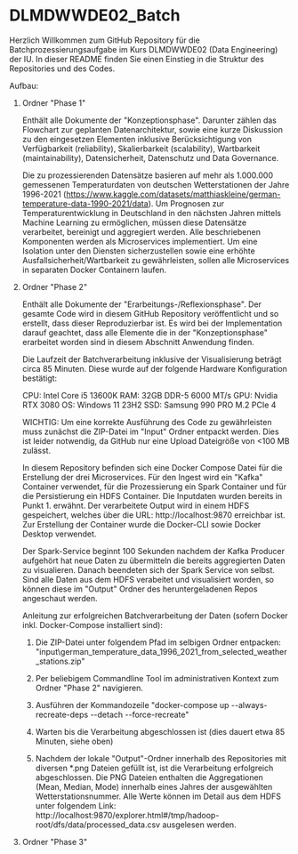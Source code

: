 # DLMDWWDE02_Batch

Herzlich Willkommen zum GitHub Repository für die Batchprozessierungsaufgabe im Kurs DLMDWWDE02 (Data Engineering) der IU. In dieser README finden Sie einen Einstieg in die Struktur des Repositories und des Codes.



Aufbau:

  1. Ordner "Phase 1"
     
     Enthält alle Dokumente der "Konzeptionsphase". Darunter zählen das Flowchart zur geplanten Datenarchitektur, sowie eine kurze Diskussion zu den eingesetzen Elementen inklusive Berücksichtigung von Verfügbarkeit (reliability), Skalierbarkeit (scalability), Wartbarkeit (maintainability), Datensicherheit, Datenschutz und Data Governance.

     Die zu prozessierenden Datensätze basieren auf mehr als 1.000.000 gemessenen Temperaturdaten von deutschen Wetterstationen der Jahre 1996-2021 (https://www.kaggle.com/datasets/matthiaskleine/german-temperature-data-1990-2021/data). Um Prognosen zur Temperaturentwicklung in Deutschland in den nächsten Jahren mittels Machine Learning zu ermöglichen, müssen diese Datensätze verarbeitet, bereinigt und aggregiert werden. Alle beschriebenen Komponenten werden als Microservices implementiert. Um eine Isolation unter den Diensten sicherzustellen sowie eine erhöhte Ausfallsicherheit/Wartbarkeit zu gewährleisten, sollen alle Microservices in separaten Docker Containern laufen.
      
  2. Ordner "Phase 2"

     Enthält alle Dokumente der "Erarbeitungs-/Reflexionsphase". Der gesamte Code wird in diesem GitHub Repository veröffentlicht und so erstellt, dass dieser Reproduzierbar ist. Es wird bei der Implementation darauf geachtet, dass alle Elemente die in der "Konzeptionsphase" erarbeitet worden sind in diesem Abschnitt Anwendung finden.


     Die Laufzeit der Batchverarbeitung inklusive der Visualisierung beträgt circa 85 Minuten. Diese wurde auf der folgende Hardware Konfiguration bestätigt:

     CPU: Intel Core i5 13600K 
     RAM: 32GB DDR-5 6000 MT/s
     GPU: Nvidia RTX 3080
     OS: Windows 11 23H2
     SSD: Samsung 990 PRO M.2 PCIe 4

     WICHTIG:
     Um eine korrekte Ausführung des Code zu gewährleisten muss zunächst die ZIP-Datei im "Input" Ordner entpackt werden. Dies ist leider notwendig, da GitHub nur eine Upload Dateigröße von <100 MB zulässt.

     In diesem Repository befinden sich eine Docker Compose Datei für die Erstellung der drei Microservices. Für den Ingest wird ein "Kafka" Container verwendet, für die Prozessierung ein Spark Container und für die Persistierung ein HDFS Container. Die Inputdaten wurden bereits in Punkt 1. erwähnt. Der verarbeitete Output wird in einem HDFS gespeichert, welches über die URL: http://localhost:9870 erreichbar ist. Zur Erstellung der Container wurde die Docker-CLI sowie Docker Desktop verwendet.

     Der Spark-Service beginnt 100 Sekunden nachdem der Kafka Producer aufgehört hat neue Daten zu übermitteln die bereits aggregierten Daten zu visualieren. Danach beendeten sich der Spark Service von selbst. Sind alle Daten aus dem HDFS verabeitet und visualisiert worden, so können diese im "Output" Ordner des heruntergeladenen Repos angeschaut werden.

     Anleitung zur erfolgreichen Batchverarbeitung der Daten (sofern Docker inkl. Docker-Compose installiert sind):

     1. Die ZIP-Datei unter folgendem Pfad im selbigen Ordner entpacken: "input\german_temperature_data_1996_2021_from_selected_weather_stations.zip"
    
     2. Per beliebigem Commandline Tool im administrativen Kontext zum Ordner "Phase 2" navigieren.
    
     3. Ausführen der Kommandozeile "docker-compose up --always-recreate-deps --detach --force-recreate"
    
     4. Warten bis die Verarbeitung abgeschlossen ist (dies dauert etwa 85 Minuten, siehe oben)
       
     5. Nachdem der lokale "Output"-Ordner innerhalb des Repositories mit diversen *.png Dateien gefüllt ist, ist die Verarbeitung erfolgreich abgeschlossen. Die PNG Dateien enthalten die Aggregationen (Mean, Median, Mode) innerhalb eines Jahres der ausgewählten Wetterstationsnummer. Alle Werte können im Detail aus dem HDFS unter folgendem Link: http://localhost:9870/explorer.html#/tmp/hadoop-root/dfs/data/processed_data.csv ausgelesen werden.

  3. Ordner "Phase 3"   
